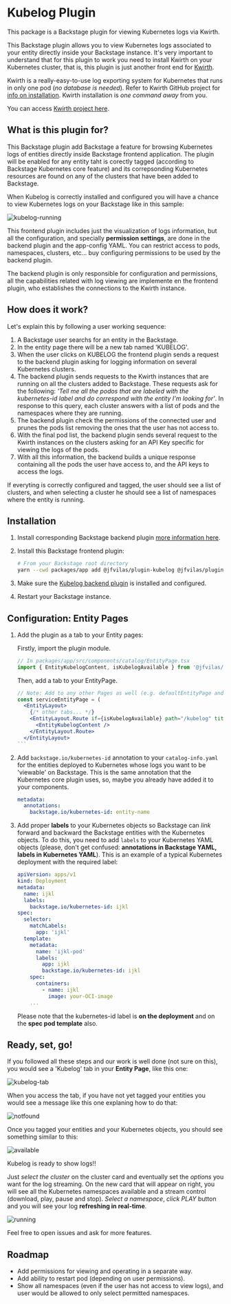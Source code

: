 # Kubelog Plugin

This package is a Backstage plugin for viewing Kubernetes logs via Kwirth.

This Backstage plugin allows you to view Kubernetes logs associated to your entity directly inside your Backstage instance. It's very important to understand that for this plugin to work you need to install Kwirth on your Kubernetes cluster, that is, this plugin is just another front end for [Kwirth](https://jfvilas.github.io/kwirth).

Kwirth is a really-easy-to-use log exporting system for Kubernetes that runs in only one pod (*no database is needed*). Refer to Kwirth GitHub project for [info on installation](https://github.com/jfvilas/kwirth?tab=readme-ov-file#installation). Kwirth installation is *one command away* from you.

You can access [Kwirth project here](https://github.com/jfvilas/kwirth).

## What is this plugin for?
This Backstage plugin add Backstage a feature for browsing Kubernetes logs of entities directly inside Backstage frontend application. The plugin will be enabled for any entity taht is corectly tagged (according to Backstage Kubernetes core feature) and its correpsonding Kubernetes resources are found on any of the clusters that have been added to Backstage.

When Kubelog is correctly installed and configured you will have a chance to view Kubernetes logs on your Backstage like in this sample:

![kubelog-running](https://raw.githubusercontent.com/jfvilas/kubelog/master/images/kubelog-running.png)

This frontend plugin includes just the visualization of logs information, but all the configuration, and specially **permission settings**, are done in the backend plugin and the app-config YAML. You can restrict access to pods, namespaces, clusters, etc... buy configuring permissions to be used by the backend plugin.

The backend plugin is only responsible for configuration and permissions, all the capabilities related with log viewing are implemente en the frontend plugin, who establishes the connections to the Kwirth instance.


## How does it work?
Let's explain this by following a user working sequence:

1. A Backstage user searchs for an entity in the Backstage.
2. In the entity page there will be a new tab named 'KUBELOG'.
3. When the user clicks on KUBELOG the frontend plugin sends a request to the backend plugin asking for logging information on several Kubernetes clusters.
4. The backend plugin sends requests to the Kwirth instances that are running on all the clusters added to Backstage. These requests ask for the following: *'Tell me all the podos that are labeled with the kubernetes-id label and do correspond with the entity I'm looking for'*. In response to this query, each cluster answers with a list of pods and the namespaces where they are running.
5. The backend plugin check the permissions of the connected user and prunes the pods list removing the ones that the user has not access to.
6. With the final pod list, the backend plugin sends several request to the Kwirth instances on the clusters asking for an API Key specific for viewing the logs of the pods.
7. With all this information, the backend builds a unique response containing all the pods the user have access to, and the API keys to access the logs.

If everyting is correctly configured and tagged, the user should see a list of clusters, and when selecting a cluster he should see a list of namespaces where the entity is running.

## Installation
1. Install corresponding Backstage backend plugin [more information here](https://www.npmjs.com/package/@jfvilas/plugin-kubelog-backend).

2. Install this Backstage frontend plugin:

    ```bash
    # From your Backstage root directory
    yarn --cwd packages/app add @jfvilas/plugin-kubelog @jfvilas/plugin-kubelog-common
    ```

3. Make sure the [Kubelog backend plugin](https://www.npmjs.com/package/@jfvilas/plugin-kubelog-backend#configure) is installed and configured.

4. Restart your Backstage instance.

## Configuration: Entity Pages

1. Add the plugin as a tab to your Entity pages:

    Firstly, import the plugin module.
    ```typescript
    // In packages/app/src/components/catalog/EntityPage.tsx
    import { EntityKubelogContent, isKubelogAvailable } from '@jfvilas/plugin-kubelog';
    ```

    Then, add a tab to your EntityPage.
    ````jsx
    // Note: Add to any other Pages as well (e.g. defaultEntityPage and webSiteEntityPage)
    const serviceEntityPage = (
      <EntityLayout>
        {/* other tabs... */}
        <EntityLayout.Route if={isKubelogAvailable} path="/kubelog" title="Kubelog">
          <EntityKubelogContent />
        </EntityLayout.Route>
      </EntityLayout>
    ```

2. Add `backstage.io/kubernetes-id` annotation to your `catalog-info.yaml` for the entities deployed to Kubernetes whose logs you want to be 'viewable' on Backstage. This is the same annotation that the Kubernetes core plugin uses, so, maybe you already have added it to your components.

    ```yaml
    metadata:
      annotations:
        backstage.io/kubernetes-id: entity-name
    ```

3. Add proper **labels** to your Kubernetes objects so Backstage can *link* forward and backward the Backstage entities with the Kubernetes objects. To do this, you need to add `labels` to your Kubernetes YAML objects (please, don't get confused: **annotations in Backstage YAML, labels in Kubernetes YAML**). This is an example of a typical Kubernetes deployment with the required label:

    ```yaml
    apiVersion: apps/v1
    kind: Deployment
    metadata:
      name: ijkl
      labels:
        backstage.io/kubernetes-id: ijkl
    spec:
      selector:
        matchLabels:
          app: 'ijkl'
      template:
        metadata:
          name: 'ijkl-pod'
          labels:
            app: ijkl
            backstage.io/kubernetes-id: ijkl
        spec:
          containers:
            - name: ijkl
              image: your-OCI-image
        ...    
    ```

    Please note that the kubernetes-id label is **on the deployment** and on the **spec pod template** also.

## Ready, set, go!
If you followed all these steps and our work is well done (not sure on this), you would see a 'Kubelog' tab in your **Entity Page**, like this one:

![kubelog-tab](https://raw.githubusercontent.com/jfvilas/kubelog/master/images/kubelog-tab.png)

When you access the tab, if you have not yet tagged your entities you would see a message like this one explaning how to do that:

![notfound](https://raw.githubusercontent.com/jfvilas/kubelog/master/images/kubelog-notfound.png)

Once you tagged your entities and your Kubernetes objects, you should see something similar to this:

![available](https://raw.githubusercontent.com/jfvilas/kubelog/master/images/kubelog-available.png)

Kubelog is ready to show logs!!

Just *select the cluster* on the cluster card and eventually set the *options* you want for the log streaming. On the new card that will appear on right, you will see all the Kubernetes namespaces available and a stream control (download, play, pause and stop). *Select a namespace*, *click PLAY* button and you will see your log **refreshing in real-time**.

![running](https://raw.githubusercontent.com/jfvilas/kubelog/master/images/kubelog-running.png)

Feel free to open issues and ask for more features.

##  Roadmap
 - Add permissions for viewing and operating in a separate way.
 - Add ability to restart pod (depending on user permissions).
 - Show all namespaces (even if the user has not access to view logs), and user would be allowed to only select permitted namespaces.
